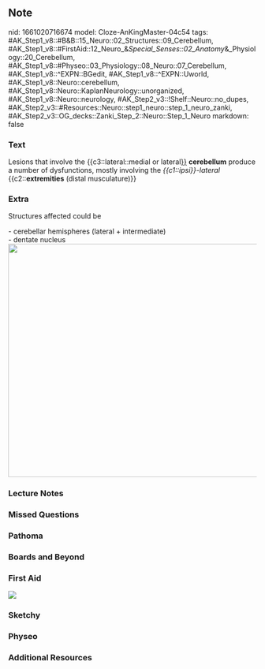 ## Note
nid: 1661020716674
model: Cloze-AnKingMaster-04c54
tags: #AK_Step1_v8::#B&B::15_Neuro::02_Structures::09_Cerebellum, #AK_Step1_v8::#FirstAid::12_Neuro_&_Special_Senses::02_Anatomy_&_Physiology::20_Cerebellum, #AK_Step1_v8::#Physeo::03_Physiology::08_Neuro::07_Cerebellum, #AK_Step1_v8::^EXPN::BGedit, #AK_Step1_v8::^EXPN::Uworld, #AK_Step1_v8::Neuro::cerebellum, #AK_Step1_v8::Neuro::KaplanNeurology::unorganized, #AK_Step1_v8::Neuro::neurology, #AK_Step2_v3::!Shelf::Neuro::no_dupes, #AK_Step2_v3::#Resources::Neuro::step1_neuro::step_1_neuro_zanki, #AK_Step2_v3::OG_decks::Zanki_Step_2::Neuro::Step_1_Neuro
markdown: false

### Text
<div>
  Lesions that involve the {{c3::lateral::medial or
  lateral<u>}}</u> <b>cerebellum</b> produce a number of
  dysfunctions, mostly involving the <i>{{c1::ipsi}}-lateral</i>
  {{c2::<b>extremities</b> (distal musculature)}}
</div>

### Extra
Structures affected could be
<div>
  - cerebellar hemispheres (lateral + intermediate)
</div>
<div>
  - dentate nucleus
</div>
<div><img src="paste-67675799683073%20(1).jpg" class="" style= 
"height: 473px; width: 699px;"></div>

### Lecture Notes


### Missed Questions


### Pathoma


### Boards and Beyond


### First Aid
<img src="tmpES3I_l.png">

### Sketchy


### Physeo


### Additional Resources

